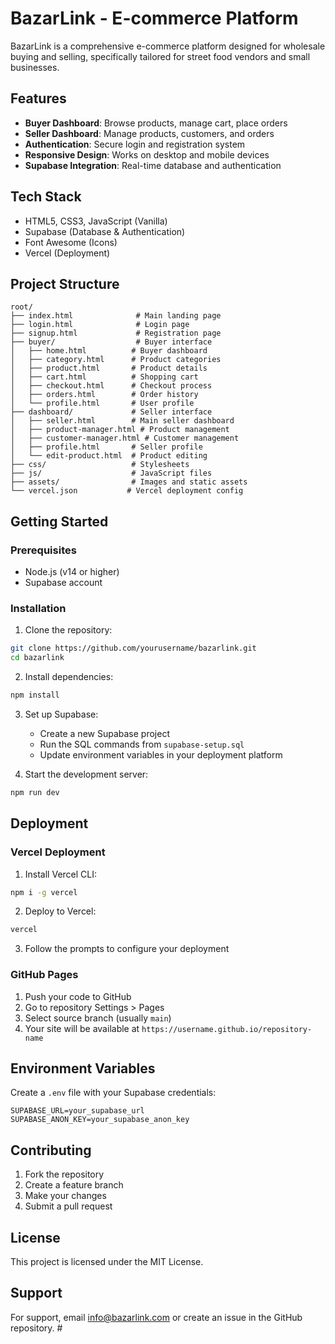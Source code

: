 # BazarLink - E-commerce Platform

BazarLink is a comprehensive e-commerce platform designed for wholesale buying and selling, specifically tailored for street food vendors and small businesses.

## Features

- **Buyer Dashboard**: Browse products, manage cart, place orders
- **Seller Dashboard**: Manage products, customers, and orders
- **Authentication**: Secure login and registration system
- **Responsive Design**: Works on desktop and mobile devices
- **Supabase Integration**: Real-time database and authentication

## Tech Stack

- HTML5, CSS3, JavaScript (Vanilla)
- Supabase (Database & Authentication)
- Font Awesome (Icons)
- Vercel (Deployment)

## Project Structure

```
root/
├── index.html              # Main landing page
├── login.html              # Login page
├── signup.html             # Registration page
├── buyer/                  # Buyer interface
│   ├── home.html          # Buyer dashboard
│   ├── category.html      # Product categories
│   ├── product.html       # Product details
│   ├── cart.html          # Shopping cart
│   ├── checkout.html      # Checkout process
│   ├── orders.html        # Order history
│   └── profile.html       # User profile
├── dashboard/             # Seller interface
│   ├── seller.html        # Main seller dashboard
│   ├── product-manager.html # Product management
│   ├── customer-manager.html # Customer management
│   ├── profile.html       # Seller profile
│   └── edit-product.html  # Product editing
├── css/                   # Stylesheets
├── js/                    # JavaScript files
├── assets/                # Images and static assets
└── vercel.json           # Vercel deployment config
```

## Getting Started

### Prerequisites

- Node.js (v14 or higher)
- Supabase account

### Installation

1. Clone the repository:
```bash
git clone https://github.com/yourusername/bazarlink.git
cd bazarlink
```

2. Install dependencies:
```bash
npm install
```

3. Set up Supabase:
   - Create a new Supabase project
   - Run the SQL commands from `supabase-setup.sql`
   - Update environment variables in your deployment platform

4. Start the development server:
```bash
npm run dev
```

## Deployment

### Vercel Deployment

1. Install Vercel CLI:
```bash
npm i -g vercel
```

2. Deploy to Vercel:
```bash
vercel
```

3. Follow the prompts to configure your deployment

### GitHub Pages

1. Push your code to GitHub
2. Go to repository Settings > Pages
3. Select source branch (usually `main`)
4. Your site will be available at `https://username.github.io/repository-name`

## Environment Variables

Create a `.env` file with your Supabase credentials:

```env
SUPABASE_URL=your_supabase_url
SUPABASE_ANON_KEY=your_supabase_anon_key
```

## Contributing

1. Fork the repository
2. Create a feature branch
3. Make your changes
4. Submit a pull request

## License

This project is licensed under the MIT License.

## Support

For support, email info@bazarlink.com or create an issue in the GitHub repository. #

